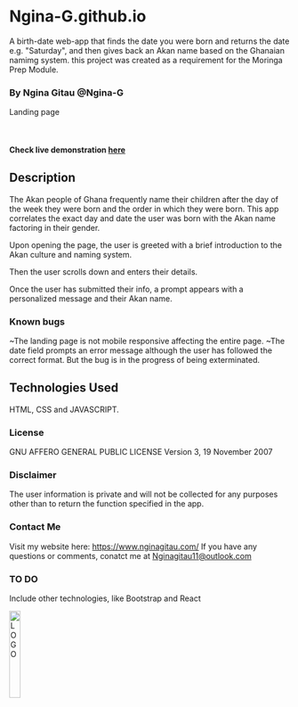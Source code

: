 # Ngina-G.github.io
A birth-date web-app that finds the date you were born and returns the date e.g. "Saturday", and then gives back an Akan name based on the Ghanaian namimg system. this project was created as a requirement for the Moringa Prep Module. 
<br/>
### By Ngina Gitau @Ngina-G

 Landing page

<br/>

#### Check live demonstration <a href="https://ngina-g.github.io/"><strong>here</strong></a>
 
## Description
The Akan people of Ghana frequently name their children after the day of the week they were born and the order in which they were born. This app correlates the exact day and date the user was born with the Akan name factoring in their gender. 

Upon opening the page, the user is greeted with a brief introduction to the Akan culture and naming system. 

Then the user scrolls down and enters their details.

Once the user has submitted their info, a prompt appears with a personalized message and their Akan name.

### Known bugs
~The landing page is not mobile responsive affecting the entire page.
~The date field prompts an error message although the user has followed the correct format.
But the bug is in the progress of being exterminated.

## Technologies Used
HTML, CSS and JAVASCRIPT.

### License
GNU AFFERO GENERAL PUBLIC LICENSE
Version 3, 19 November 2007

### Disclaimer
The user information is private and will not be collected for any purposes other than to return the function specified in the app.

### Contact Me
Visit my website here: https://www.nginagitau.com/
If you have any questions or comments, 
conatct me at Nginagitau11@outlook.com

### TO DO
Include other technologies, like Bootstrap and React

<img width="20%" align="center" src="https://github.com/Ngina-G/Ngina-G.github.io/blob/master/assets/icons/website%20logo%20new%20colors.svg" alt="LOGO" />